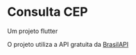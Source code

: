 # Consulta CEP

Um projeto flutter

O projeto utiliza a API gratuita da [BrasilAPI](https://brasilapi.com.br/docs)
